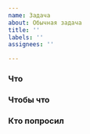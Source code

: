 ```yaml
---
name: Задача
about: Обычная задача
title: ''
labels: ''
assignees: ''

---
```


### Что

### Чтобы что

### Кто попросил

